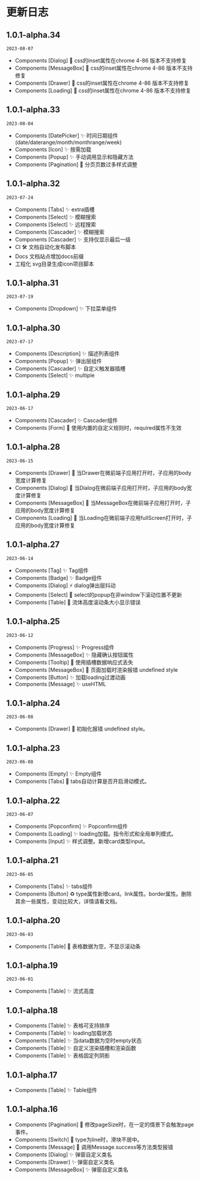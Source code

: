 # 更新日志

## 1.0.1-alpha.34
`2023-08-07`
- Components [Dialog] 🐛 css的inset属性在chrome 4-86 版本不支持修复
- Components [MessageBox] 🐛 css的inset属性在chrome 4-86 版本不支持修复
- Components [Drawer] 🐛 css的inset属性在chrome 4-86 版本不支持修复
- Components [Loading] 🐛 css的inset属性在chrome 4-86 版本不支持修复


## 1.0.1-alpha.33
`2023-08-04`
- Components [DatePicker] ✨ 时间日期组件(date/daterange/month/monthrange/week)
- Components [Icon] ✨ 按需加载
- Components [Popup] ✨ 手动调用显示和隐藏方法
- Components [Pagination] 💄 分页页数过多样式调整

## 1.0.1-alpha.32
`2023-07-24`
- Components [Tabs] ✨ extra插槽
- Components [Select] ✨ 模糊搜索
- Components [Select] ✨ 远程搜索
- Components [Cascader] ✨ 模糊搜索
- Components [Cascader] ✨ 支持仅显示最后一级
- CI 🛠 文档自动化发布脚本
- Docs 文档站点增加docs前缀 
- 工程化 svg目录生成icon项目脚本


## 1.0.1-alpha.31
`2023-07-19`
- Components [Dropdown] ✨ 下拉菜单组件

## 1.0.1-alpha.30
`2023-07-17`
- Components [Description] ✨ 描述列表组件
- Components [Popup] ✨ 弹出层组件
- Components [Cascader] ✨ 自定义触发器插槽
- Components [Select] ✨ multiple

## 1.0.1-alpha.29
`2023-06-17`
- Components [Cascader] ✨ Cascader组件 
- Components [Form] 🐛 使用内置的自定义规则时，required属性不生效

## 1.0.1-alpha.28
`2023-06-15`
- Components [Drawer] 🐛 当Drawer在微前端子应用打开时，子应用的body宽度计算修复
- Components [Dialog] 🐛 当Dialog在微前端子应用打开时，子应用的body宽度计算修复
- Components [MessageBox] 🐛 当MessageBox在微前端子应用打开时，子应用的body宽度计算修复
- Components [Loading] 🐛 当Loading在微前端子应用fullScreen打开时，子应用的body宽度计算修复

## 1.0.1-alpha.27
`2023-06-14`
- Components [Tag] ✨ Tag组件
- Components [Badge] ✨ Badge组件
- Components [Dialog] ⚡️ dialog弹出层抖动
- Components [Select] 🐛 select的popup在非window下滚动位置不更新
- Components [Table] 🐛 流体高度滚动条大小显示错误

## 1.0.1-alpha.25
`2023-06-12`
- Components [Progress] ✨ Progress组件
- Components [MessageBox] ✨ 隐藏确认按钮属性
- Components [Tooltip] 🐛 使用插槽数据响应式丢失
- Components [MessageBox] 🐛 页面加载时渲染报错 undefined style
- Components [Button] ✨ 加载loading过渡动画
- Components [Message] ✨ useHTML

## 1.0.1-alpha.24
`2023-06-08`

- Components [Drawer] 🐛 初始化报错 undefined style。

## 1.0.1-alpha.23
`2023-06-08`
- Components [Empty] ✨ Empty组件
- Components [Tabs] 🐛 tabs自动计算是否开启滑动模式。


## 1.0.1-alpha.22
`2023-06-07`
- Components [Popconfirm] ✨ Popconfirm组件
- Components [Loading] ✨ loading加载。指令形式和全局单列模式。
- Components [Input] ✨ 样式调整。新增card类型input。

## 1.0.1-alpha.21
`2023-06-05`

- Components [Tabs] ✨ tabs组件 
- Components [Button] ♻️ type属性新增card。link属性。border属性。删除其余一些属性，变动比较大，详情请看文档。


## 1.0.1-alpha.20
`2023-06-03`
- Components [Table] 🐛 表格数据为空，不显示滚动条


## 1.0.1-alpha.19
`2023-06-01`
- Components [Table] ✨ 流式高度

## 1.0.1-alpha.18
- Components [Table] ✨ 表格可支持排序
- Components [Table] ✨ loading加载状态
- Components [Table] ✨ 当data数据为空时empty状态
- Components [Table] ✨ 自定义渲染插槽和渲染函数
- Components [Table] ✨ 表格固定列阴影



## 1.0.1-alpha.17
- Components [Table] ✨ Table组件


## 1.0.1-alpha.16
- Components [Pagination] 🐛 修改pageSize时，在一定的情景下会触发page事件。
- Components [Switch] 💄 type为line时，滑块不居中。
- Components [Message] 🐛 调用Message.success等方法类型报错
- Components [Dialog] ✨ 弹窗自定义类名
- Components [Drawer] ✨ 弹窗自定义类名
- Components [MessageBox] ✨ 弹窗自定义类名







 
